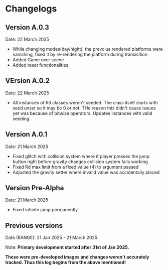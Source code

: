 # Changelogs

## Version A.0.3
Date: 22 March 2025

* While changing modes(day/night), the prevoius rendered platforms were vanishing, fixed it by re-rendering the platform during transisition
* Added Game over scene
* Added reset functionalities

## VErsion A.0.2

Date: 22 March 2025

* All instances of Rd classes weren't seeded. The class itself starts with seed unset so it may be 0 or not. THe reason this didn't cause issues yet was because of bitwise operators. Updates instances with valid seeding.

## Version A.0.1

Date: 21 March 2025

* Fixed glitch with collision system where if player presses the jump button right before gravity changes collision system fails working
* Fixed Rd max limit from a fixed value (4) to argument passed
* Adjusted the gravity setter where invalid value was accidentally placed

## Version Pre-Alpha

Date: 21 March 2025

* Fixed infinite jump permanently

## Previous versions

Date (RANGE): 21 Jan 2025 - 21 March 2025

Note: **Primary development started after 31st of Jan 2025.**

**These were pre-developed images and changes weren't accurately tracked. Thus this log begins from the above mentioned!**
